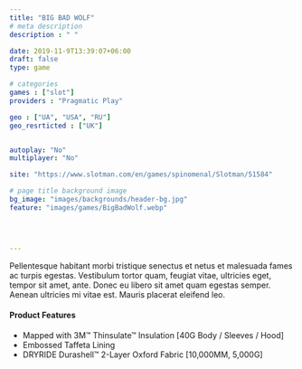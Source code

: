 ```yaml
---
title: "BIG BAD WOLF"
# meta description
description : " "

date: 2019-11-9T13:39:07+06:00
draft: false
type: game

# categories
games : ["slot"]
providers : "Pragmatic Play"

geo : ["UA", "USA", "RU"]
geo_resrticted : ["UK"]


autoplay: "No"
multiplayer: "No"

site: "https://www.slotman.com/en/games/spinomenal/Slotman/51584"

# page title background image
bg_image: "images/backgrounds/header-bg.jpg"
feature: "images/games/BigBadWolf.webp"
  



---
```


Pellentesque habitant morbi tristique senectus et netus et malesuada fames ac turpis egestas. Vestibulum tortor quam, feugiat vitae, ultricies eget, tempor sit amet, ante. Donec eu libero sit amet quam egestas semper. Aenean ultricies mi vitae est. Mauris placerat eleifend leo.

#### Product Features

* Mapped with 3M™ Thinsulate™ Insulation [40G Body / Sleeves / Hood]
* Embossed Taffeta Lining
* DRYRIDE Durashell™ 2-Layer Oxford Fabric [10,000MM, 5,000G]